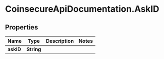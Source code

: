 # CoinsecureApiDocumentation.AskID

## Properties
Name | Type | Description | Notes
------------ | ------------- | ------------- | -------------
**askID** | **String** |  | 


